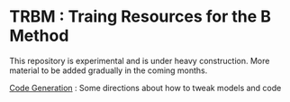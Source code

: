 # TRBM : Traing Resources for the B Method
This repository is experimental and is under heavy construction. More material to be added gradually in the coming months.

[Code Generation](/CodeGeneration/CodeGeneration.md) : Some directions about how to tweak models and code

